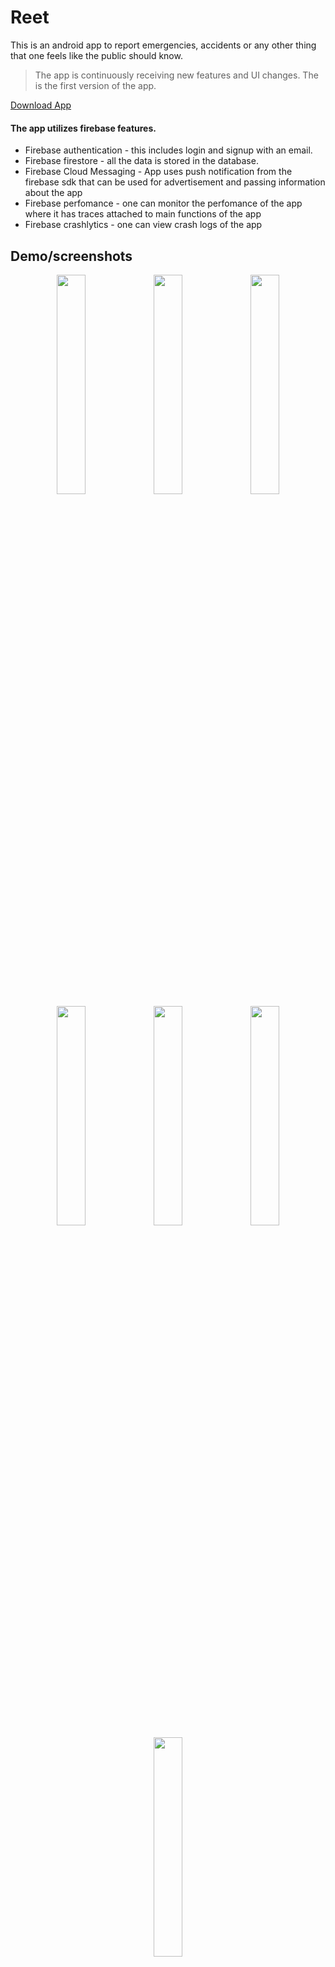 # Reet
This is an android app to report emergencies, accidents or any other thing that one feels like the public should know.

> The app is continuously receiving new features and UI changes. The is the first version of the app.

[Download App](https://drive.google.com/file/d/1BS9H3fnDHzI3K6ONkbuO0BoUGM08nPSr/view?usp=sharing)

#### The app utilizes firebase features.
* Firebase authentication - this includes login and signup with an email.
* Firebase firestore - all the data is stored in the database.
* Firebase Cloud Messaging - App uses push notification from the firebase sdk that can be used for advertisement and passing information about the app
* Firebase perfomance - one can monitor the perfomance of the app where it has traces attached to main functions of the app
* Firebase crashlytics - one can view crash logs of the app
  
## Demo/screenshots
<p align="center">
<img src="https://github.com/lokified/Reet/assets/87479198/62fb6c54-6a0b-4ad1-8100-0b518426f275" width=30% height=30% >
<img src="https://github.com/lokified/Reet/assets/87479198/3db3a3f4-e05d-4211-a3af-eafb609dc944" width=30% height=30% >
<img src="https://github.com/lokified/Reet/assets/87479198/8cd0f7ba-8502-47a2-9ad8-b01d65ebb795" width=30% height=30% >
<img src="https://github.com/lokified/Reet/assets/87479198/92062344-c8f1-48d3-971f-41f8ce9af438" width=30% height=30% >
<img src="https://github.com/lokified/Reet/assets/87479198/d21e1394-f1c8-4a48-acaa-f0d26da23156" width=30% height=30% >
<img src="https://github.com/lokified/Reet/assets/87479198/0baacc80-0b01-4e67-9b3d-f92edcfb29d2" width=30% height=30% >
<img src="https://github.com/lokified/Reet/assets/87479198/4c6b522d-c92f-4261-978e-ccadf5bb8c5a" width=30% height=30% >
</p>


## App Architecture

The app uses multimodule mvvm clean architecture.

The app has a news API.

> The News API is built with **NodeJs**. The news data is scraped from a Kenyan media station (nation.africa).

## Technologies

The app uses these technologies;

- Kotlin - App is built with the language.
- Firebase - for storing data and authentication.
- Jetpack compose - Ui uses compose with material3
- Hilt - For dependency injection.
- Jetpack components;
  - navigation component - Navigating through different screens in the app.
- Coroutines - Used to make asynchronous calls.
- Coil - for loading images.
- Splash screen Api - For creating a splash screen on app starting.
- Datastore - for data persistence in the app
- Retrofit - make network calls to apis.

## Known Bugs

If the app has any bug. Please make contact below.

## Contacts

Have anything to contribute to the app, send an email to:

> lsheldon645@gmail.com
